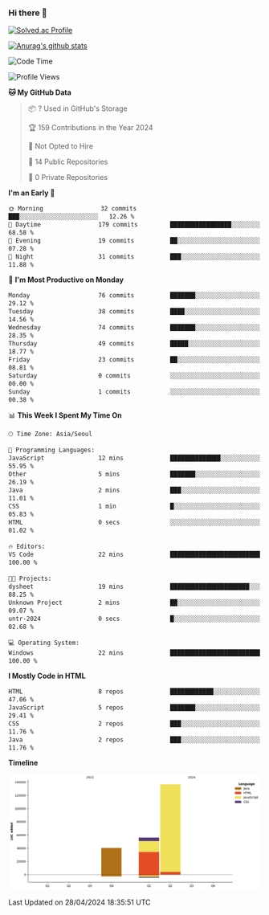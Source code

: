 ### Hi there 👋

[![Solved.ac Profile](http://mazassumnida.wtf/api/v2/generate_badge?boj=qwert3748)](https://solved.ac/qwert3748/)

[![Anurag's github stats](https://github-readme-stats.vercel.app/api?username=hong3737)](https://github.com/anuraghazra/github-readme-stats)
<!--START_SECTION:waka-->
![Code Time](http://img.shields.io/badge/Code%20Time-144%20hrs%206%20mins-blue)

![Profile Views](http://img.shields.io/badge/Profile%20Views-19-blue)

**🐱 My GitHub Data** 

> 📦 ? Used in GitHub's Storage 
 > 
> 🏆 159 Contributions in the Year 2024
 > 
> 🚫 Not Opted to Hire
 > 
> 📜 14 Public Repositories 
 > 
> 🔑 0 Private Repositories 
 > 
**I'm an Early 🐤** 

```text
🌞 Morning                32 commits          ███░░░░░░░░░░░░░░░░░░░░░░   12.26 % 
🌆 Daytime                179 commits         █████████████████░░░░░░░░   68.58 % 
🌃 Evening                19 commits          ██░░░░░░░░░░░░░░░░░░░░░░░   07.28 % 
🌙 Night                  31 commits          ███░░░░░░░░░░░░░░░░░░░░░░   11.88 % 
```
📅 **I'm Most Productive on Monday** 

```text
Monday                   76 commits          ███████░░░░░░░░░░░░░░░░░░   29.12 % 
Tuesday                  38 commits          ████░░░░░░░░░░░░░░░░░░░░░   14.56 % 
Wednesday                74 commits          ███████░░░░░░░░░░░░░░░░░░   28.35 % 
Thursday                 49 commits          █████░░░░░░░░░░░░░░░░░░░░   18.77 % 
Friday                   23 commits          ██░░░░░░░░░░░░░░░░░░░░░░░   08.81 % 
Saturday                 0 commits           ░░░░░░░░░░░░░░░░░░░░░░░░░   00.00 % 
Sunday                   1 commits           ░░░░░░░░░░░░░░░░░░░░░░░░░   00.38 % 
```


📊 **This Week I Spent My Time On** 

```text
🕑︎ Time Zone: Asia/Seoul

💬 Programming Languages: 
JavaScript               12 mins             ██████████████░░░░░░░░░░░   55.95 % 
Other                    5 mins              ███████░░░░░░░░░░░░░░░░░░   26.19 % 
Java                     2 mins              ███░░░░░░░░░░░░░░░░░░░░░░   11.01 % 
CSS                      1 min               █░░░░░░░░░░░░░░░░░░░░░░░░   05.83 % 
HTML                     0 secs              ░░░░░░░░░░░░░░░░░░░░░░░░░   01.02 % 

🔥 Editors: 
VS Code                  22 mins             █████████████████████████   100.00 % 

🐱‍💻 Projects: 
dysheet                  19 mins             ██████████████████████░░░   88.25 % 
Unknown Project          2 mins              ██░░░░░░░░░░░░░░░░░░░░░░░   09.07 % 
untr-2024                0 secs              █░░░░░░░░░░░░░░░░░░░░░░░░   02.68 % 

💻 Operating System: 
Windows                  22 mins             █████████████████████████   100.00 % 
```

**I Mostly Code in HTML** 

```text
HTML                     8 repos             ████████████░░░░░░░░░░░░░   47.06 % 
JavaScript               5 repos             ███████░░░░░░░░░░░░░░░░░░   29.41 % 
CSS                      2 repos             ███░░░░░░░░░░░░░░░░░░░░░░   11.76 % 
Java                     2 repos             ███░░░░░░░░░░░░░░░░░░░░░░   11.76 % 
```



**Timeline**

![Lines of Code chart](https://raw.githubusercontent.com/hong3737/hong3737/main/assets/bar_graph.png)


 Last Updated on 28/04/2024 18:35:51 UTC
<!--END_SECTION:waka-->
<!--
**hong3737/hong3737** is a ✨ _special_ ✨ repository because its `README.md` (this file) appears on your GitHub profile.

Here are some ideas to get you started:

- 🔭 I’m currently working on ...
- 🌱 I’m currently learning ...
- 👯 I’m looking to collaborate on ...
- 🤔 I’m looking for help with ...
- 💬 Ask me about ...
- 📫 How to reach me: ...
- 😄 Pronouns: ...
- ⚡ Fun fact: ...
-->
